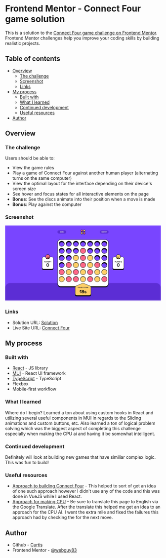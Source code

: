 # Frontend Mentor - Connect Four game solution

This is a solution to the [Connect Four game challenge on Frontend Mentor](https://www.frontendmentor.io/challenges/connect-four-game-6G8QVH923s). Frontend Mentor challenges help you improve your coding skills by building realistic projects.

## Table of contents

- [Overview](#overview)
  - [The challenge](#the-challenge)
  - [Screenshot](#screenshot)
  - [Links](#links)
- [My process](#my-process)
  - [Built with](#built-with)
  - [What I learned](#what-i-learned)
  - [Continued development](#continued-development)
  - [Useful resources](#useful-resources)
- [Author](#author)

## Overview

### The challenge

Users should be able to:

- View the game rules
- Play a game of Connect Four against another human player (alternating turns on the same computer)
- View the optimal layout for the interface depending on their device's screen size
- See hover and focus states for all interactive elements on the page
- **Bonus**: See the discs animate into their position when a move is made
- **Bonus**: Play against the computer

### Screenshot

![](./connect-four-screenie.png)

### Links

- Solution URL: [Solution](https://your-solution-url.com)
- Live Site URL: [Connect Four](https://webguy83.github.io/connect-four-react/)

## My process

### Built with

- [React](https://reactjs.org/) - JS library
- [MUI](https://mui.com/) - React UI framework
- [TypeScript](https://www.typescriptlang.org/) - TypeScript
- Flexbox
- Mobile-first workflow

### What I learned

Where do I begin? Learned a ton about using custom hooks in React and utilizing several useful components in MUI in regards to the Sliding animations and custom buttons, etc. Also learned a ton of logical problem solving which was the biggest aspect of completing this challenge especially when making the CPU ai and having it be somewhat intelligent.

### Continued development

Definitely will look at building new games that have similiar complex logic. This was fun to build!

### Useful resources

- [Approach to building Connect Four](https://parzibyte.me/blog/en/2020/08/24/connect-4-javascript-html/) - This helped to sort of get an idea of one such approach however I didn't use any of the code and this was done in VueJS while I used React.
- [Approach for making CPU](https://parzibyte.me/blog/2020/07/11/algoritmo-simple-ganar-conecta-4/) - Be sure to translate this page to English via the Google Translate. After the translate this helped me get an idea to an approach for the CPU AI. I went the extra mile and fixed the failures this approach had by checking the for the next move.

## Author

- Github - [Curtis](https://github.com/webguy83)
- Frontend Mentor - [@webguy83](https://www.frontendmentor.io/profile/webguy83)
